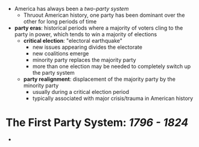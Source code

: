 - America has always been a *two-party system*
	- Thruout American history, one party has been dominant over the other for long periods of time
- **party eras**: historical periods where a majority of voters cling to the party in power, which tends to win a majority of elections
	- **critical election**: "electoral earthquake"
		-  new issues appearing divides the electorate
		- new coalitions emerge
		- minority party replaces the majority party
		- more than one election may be needed to completely switch up the party system
	- **party realignment**: displacement of the majority party by the minority party
		- usually during a critical election period
		- typically associated with major crisis/trauma in American history

# The First Party System: *1796 - 1824*
- 